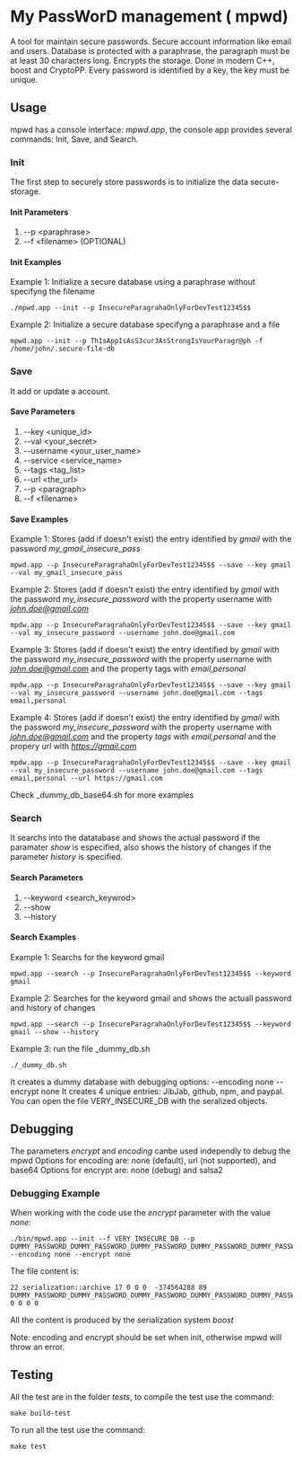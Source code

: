 # My PassWorD management  ( mpwd)

A tool for maintain secure passwords. Secure account information like email and users. Database is protected with a paraphrase, the paragraph must be at least 30 characters long. Encrypts the storage. Done in modern C++, boost and CryptoPP.  Every password is identified by a key, the key must be unique.

## Usage

mpwd has a console interface: *mpwd.app*, the console app provides several commands: Init, Save, and Search.

### Init

The first step to securely store passwords is to initialize the data secure-storage.

#### Init Parameters

1. --p \<paraphrase\>
2. --f \<filename\>  (OPTIONAL)

#### Init Examples

Example 1: Initialize a secure database using a paraphrase without specifyng the filename

  ```shell
  ./mpwd.app --init --p InsecureParagrahaOnlyForDevTest12345$$
  ```

Example 2: Initialize a secure database specifyng a paraphrase and a file

```shell
mpwd.app --init --p Th1sAppIsAsS3cur3AsStrongIsYourParagr@ph -f /home/john/.secure-file-db
```

### Save

It add or update a account.

#### Save Parameters

1. --key \<unique_id\>
2. --val \<your_secret\>
3. --username \<your_user_name\>
4. --service \<service_name\>
5. --tags \<tag_list\>
6. --url \<the_url\>
7. --p \<paragraph\>
8. --f \<filename\>

#### Save Examples

Example 1: Stores (add if doesn't exist) the entry identified by *gmail* with the password *my_gmail_insecure_pass*

```shell
mpwd.app --p InsecureParagrahaOnlyForDevTest12345$$ --save --key gmail --val my_gmail_insecure_pass
```

Example 2: Stores (add if doesn't exist) the entry identified by *gmail* with the password *my_insecure_password* with the property username with *john.doe@gmail.com*

```shell
mpdw.app --p InsecureParagrahaOnlyForDevTest12345$$ --save --key gmail --val my_insecure_password --username john.doe@gmail.com
```

Example 3: Stores (add if doesn't exist) the entry identified by *gmail* with the password *my_insecure_password* with the property username with *john.doe@gmail.com* and the property tags with *email,personal*

```shell
mpdw.app --p InsecureParagrahaOnlyForDevTest12345$$ --save --key gmail --val my_insecure_password --username john.doe@gmail.com --tags email,personal
```

Example 4: Stores (add if doesn't exist) the entry identified by *gmail* with the password *my_insecure_password* with the property username with *john.doe@gmail.com* and the property *tags* with *email,personal* and the propery *url* with *https://gmail.com*

```shell
mpdw.app --p InsecureParagrahaOnlyForDevTest12345$$ --save --key gmail --val my_insecure_password --username john.doe@gmail.com --tags email,personal --url https://gmail.com
```

Check _dummy_db_base64.sh for more examples

### Search

It searchs into the datatabase and shows the actual password if the paramater *show* is especified, also shows the history of changes if the parameter *history* is specified.

#### Search Parameters

1. --keyword \<search_keywrod\>
2. --show
3. --history

#### Search Examples

Example 1: Searchs for the keyword gmail

```shell
mpwd.app --search --p InsecureParagrahaOnlyForDevTest12345$$ --keyword gmail
```

Example 2: Searches for the keyword gmail and shows the actuall password and history of changes

```shell
mpwd.app --search --p InsecureParagrahaOnlyForDevTest12345$$ --keyword gmail --show --history
```

Example 3: run the file _dummy_db.sh

```shell
./_dummy_db.sh
```

It creates a dummy database with debugging options: --encoding none --encrypt none
It creates 4 unique entries: JibJab, github, npm, and paypal.
You can open the file VERY_INSECURE_DB with the seralized objects.

## Debugging

The parameters *encrypt* and *encoding* canbe used independly to debug the mpwd
Options for encoding are: none (default), url (not supported), and base64
Options for encrypt are: none (debug) and salsa2

### Debugging Example

When working with the code use the *encrypt* parameter with the value *none*:

```shell
./bin/mpwd.app --init --f VERY_INSECURE_DB --p DUMMY_PASSWORD_DUMMY_PASSWORD_DUMMY_PASSWORD_DUMMY_PASSWORD_DUMMY_PASSWORD_DUMMY_PASSWORD --encoding none --encrypt none
```

The file content is:

```shell
22 serialization::archive 17 0 0 0  -374564288 89 DUMMY_PASSWORD_DUMMY_PASSWORD_DUMMY_PASSWORD_DUMMY_PASSWORD_DUMMY_PASSWORD_DUMMY_PASSWORD 0 0 0 0
```

All the content is produced by the serialization system *boost*

Note: encoding and encrypt should be set when init, otherwise mpwd will throw an error.

## Testing

All the test are in the folder *tests*, to compile the test use the command:

```shell
make build-test
```

To run all the test use the command:

```shell
make test
```